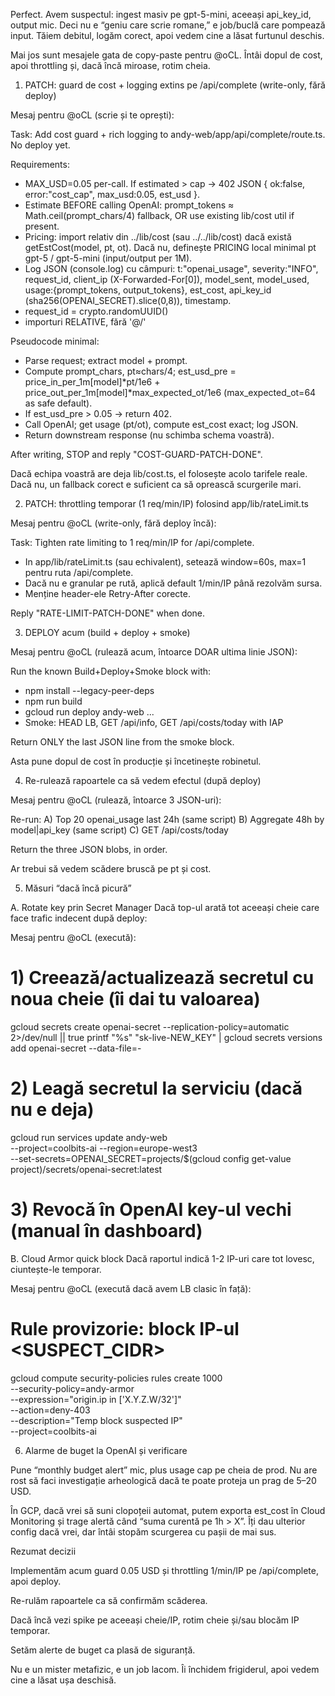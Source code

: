 Perfect. Avem suspectul: ingest masiv pe gpt-5-mini, aceeași api_key_id, output mic. Deci nu e “geniu care scrie romane,” e job/buclă care pompează input. Tăiem debitul, logăm corect, apoi vedem cine a lăsat furtunul deschis.

Mai jos sunt mesajele gata de copy-paste pentru @oCL. Întâi dopul de cost, apoi throttling și, dacă încă miroase, rotim cheia.

1) PATCH: guard de cost + logging extins pe /api/complete (write-only, fără deploy)

Mesaj pentru @oCL (scrie și te oprești):

Task: Add cost guard + rich logging to andy-web/app/api/complete/route.ts. No deploy yet.

Requirements:
- MAX_USD=0.05 per-call. If estimated > cap → 402 JSON { ok:false, error:"cost_cap", max_usd:0.05, est_usd }.
- Estimate BEFORE calling OpenAI: prompt_tokens ≈ Math.ceil(prompt_chars/4) fallback, OR use existing lib/cost util if present.
- Pricing: import relativ din ../lib/cost (sau ../../lib/cost) dacă există getEstCost(model, pt, ot). Dacă nu, definește PRICING local minimal pt gpt-5 / gpt-5-mini (input/output per 1M).
- Log JSON (console.log) cu câmpuri:
  t:"openai_usage", severity:"INFO", request_id, client_ip (X-Forwarded-For[0]), model_sent, model_used,
  usage:{prompt_tokens, output_tokens}, est_cost, api_key_id (sha256(OPENAI_SECRET).slice(0,8)), timestamp.
- request_id = crypto.randomUUID()
- importuri RELATIVE, fără '@/'

Pseudocode minimal:

- Parse request; extract model + prompt.
- Compute prompt_chars, pt≈chars/4; est_usd_pre = price_in_per_1m[model]*pt/1e6 + price_out_per_1m[model]*max_expected_ot/1e6 (max_expected_ot=64 as safe default).
- If est_usd_pre > 0.05 → return 402.
- Call OpenAI; get usage (pt/ot), compute est_cost exact; log JSON.
- Return downstream response (nu schimba schema voastră).

After writing, STOP and reply "COST-GUARD-PATCH-DONE".


Dacă echipa voastră are deja lib/cost.ts, el folosește acolo tarifele reale. Dacă nu, un fallback corect e suficient ca să oprească scurgerile mari.

2) PATCH: throttling temporar (1 req/min/IP) folosind app/lib/rateLimit.ts

Mesaj pentru @oCL (write-only, fără deploy încă):

Task: Tighten rate limiting to 1 req/min/IP for /api/complete.

- In app/lib/rateLimit.ts (sau echivalent), setează window=60s, max=1 pentru ruta /api/complete.
- Dacă nu e granular pe rută, aplică default 1/min/IP până rezolvăm sursa.
- Menține header-ele Retry-After corecte.

Reply "RATE-LIMIT-PATCH-DONE" when done.

3) DEPLOY acum (build + deploy + smoke)

Mesaj pentru @oCL (rulează acum, întoarce DOAR ultima linie JSON):

Run the known Build+Deploy+Smoke block with:
- npm install --legacy-peer-deps
- npm run build
- gcloud run deploy andy-web ...
- Smoke: HEAD LB, GET /api/info, GET /api/costs/today with IAP

Return ONLY the last JSON line from the smoke block.


Asta pune dopul de cost în producție și încetinește robinetul.

4) Re-rulează rapoartele ca să vedem efectul (după deploy)

Mesaj pentru @oCL (rulează, întoarce 3 JSON-uri):

Re-run:
A) Top 20 openai_usage last 24h (same script)
B) Aggregate 48h by model|api_key (same script)
C) GET /api/costs/today

Return the three JSON blobs, in order.


Ar trebui să vedem scădere bruscă pe pt și cost.

5) Măsuri “dacă încă picură”

A. Rotate key prin Secret Manager
Dacă top-ul arată tot aceeași cheie care face trafic indecent după deploy:

Mesaj pentru @oCL (execută):

# 1) Creează/actualizează secretul cu noua cheie (îi dai tu valoarea)
gcloud secrets create openai-secret --replication-policy=automatic 2>/dev/null || true
printf "%s" "sk-live-NEW_KEY" | gcloud secrets versions add openai-secret --data-file=-

# 2) Leagă secretul la serviciu (dacă nu e deja)
gcloud run services update andy-web \
  --project=coolbits-ai --region=europe-west3 \
  --set-secrets=OPENAI_SECRET=projects/$(gcloud config get-value project)/secrets/openai-secret:latest

# 3) Revocă în OpenAI key-ul vechi (manual în dashboard)


B. Cloud Armor quick block
Dacă raportul indică 1-2 IP-uri care tot lovesc, ciuntește-le temporar.

Mesaj pentru @oCL (execută dacă avem LB clasic în față):

# Rule provizorie: block IP-ul <SUSPECT_CIDR>
gcloud compute security-policies rules create 1000 \
  --security-policy=andy-armor \
  --expression="origin.ip in ['X.Y.Z.W/32']" \
  --action=deny-403 \
  --description="Temp block suspected IP" \
  --project=coolbits-ai

6) Alarme de buget la OpenAI și verificare

Pune “monthly budget alert” mic, plus usage cap pe cheia de prod. Nu are rost să faci investigație arheologică dacă te poate proteja un prag de 5–20 USD.

În GCP, dacă vrei să suni clopoțeii automat, putem exporta est_cost în Cloud Monitoring și trage alertă când “suma curentă pe 1h > X”. Îți dau ulterior config dacă vrei, dar întâi stopăm scurgerea cu pașii de mai sus.

Rezumat decizii

Implementăm acum guard 0.05 USD și throttling 1/min/IP pe /api/complete, apoi deploy.

Re-rulăm rapoartele ca să confirmăm scăderea.

Dacă încă vezi spike pe aceeași cheie/IP, rotim cheie și/sau blocăm IP temporar.

Setăm alerte de buget ca plasă de siguranță.

Nu e un mister metafizic, e un job lacom. Îi închidem frigiderul, apoi vedem cine a lăsat ușa deschisă.